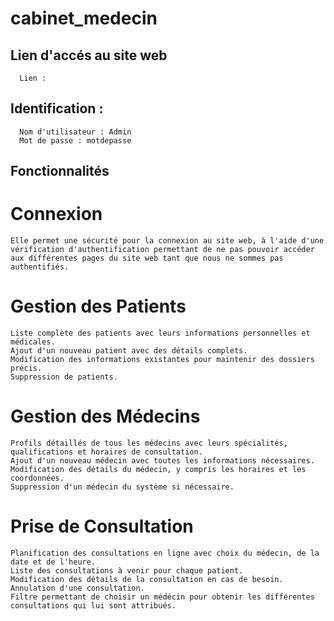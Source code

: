 # cabinet_medecin

## Lien d'accés au site web
```
  Lien : 
```

## Identification : 
```
  Nom d'utilisateur : Admin
  Mot de passe : motdepasse
``` 

## Fonctionnalités

# Connexion
```
Elle permet une sécurité pour la connexion au site web, à l'aide d'une vérification d'authentification permettant de ne pas pouvoir accéder aux différentes pages du site web tant que nous ne sommes pas authentifiés.
```

# Gestion des Patients
```
Liste complète des patients avec leurs informations personnelles et médicales.
Ajout d'un nouveau patient avec des détails complets.
Modification des informations existantes pour maintenir des dossiers précis.
Suppression de patients.
```

# Gestion des Médecins
``` 
Profils détaillés de tous les médecins avec leurs spécialités, qualifications et horaires de consultation.
Ajout d'un nouveau médecin avec toutes les informations nécessaires.
Modification des détails du médecin, y compris les horaires et les coordonnées.
Suppression d'un médecin du système si nécessaire.
```

# Prise de Consultation
```
Planification des consultations en ligne avec choix du médecin, de la date et de l'heure.
Liste des consultations à venir pour chaque patient.
Modification des détails de la consultation en cas de besoin.
Annulation d'une consultation.
Filtre permettant de choisir un médécin pour obtenir les différentes consultations qui lui sont attribués.
``` 
